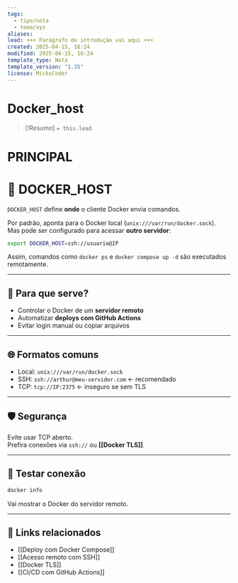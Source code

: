 ```yaml
---
tags:
  - tipo/nota
  - tema/xyz
aliases: 
lead: +++ Parágrafo de introdução vai aqui +++
created: 2025-04-15, 16:24
modified: 2025-04-15, 16:24
template_type: Nota
template_version: "1.35"
license: MicksCoder
---
```



# Docker_host

> [!Resumo]
> `= this.lead`

# **PRINCIPAL**
# 🐳 DOCKER_HOST

`DOCKER_HOST` define **onde** o cliente Docker envia comandos.

Por padrão, aponta para o Docker local (`unix:///var/run/docker.sock`).  
Mas pode ser configurado para acessar **outro servidor**:

```bash
export DOCKER_HOST=ssh://usuario@IP
```

Assim, comandos como `docker ps` e `docker compose up -d` são executados remotamente.

---

## 🧠 Para que serve?

- Controlar o Docker de um **servidor remoto**
- Automatizar **deploys com GitHub Actions**
- Evitar login manual ou copiar arquivos

---

## 🌐 Formatos comuns

- Local: `unix:///var/run/docker.sock`
- SSH: `ssh://arthur@meu-servidor.com` ← recomendado
- TCP: `tcp://IP:2375` ← inseguro se sem TLS

---

## 🛡️ Segurança

Evite usar TCP aberto.  
Prefira conexões via `ssh://` ou **[[Docker TLS]]**.

---

## 🧪 Testar conexão

```bash
docker info
```

Vai mostrar o Docker do servidor remoto.

---

## 🔗 Links relacionados

- [[Deploy com Docker Compose]]
- [[Acesso remoto com SSH]]
- [[Docker TLS]]
- [[CI/CD com GitHub Actions]]


